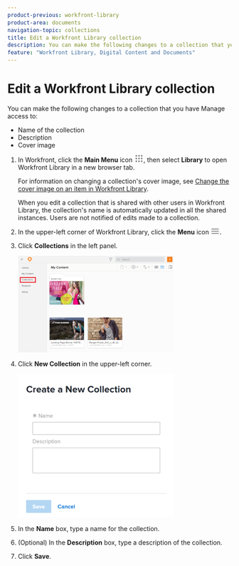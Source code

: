 ```yaml
---
product-previous: workfront-library
product-area: documents
navigation-topic: collections
title: Edit a Workfront Library collection
description: You can make the following changes to a collection that you have Manage access to - EDIT ME.
feature: "Workfront Library, Digital Content and Documents"
---
```


# Edit a Workfront Library collection

You can make the following changes to a collection that you have Manage access to:

* Name of the collection
* Description
* Cover image

1. In Workfront, click the **Main Menu** icon ![](assets/main-menu-icon.png), then select **Library** to open Workfront Library in a new browser tab.
    
   For information on changing a collection's cover image, see [Change the cover image on an item in Workfront Library](../../../workfront-library/content-management/change-cover-image-of-folder.md).

   When you edit a collection that is shared with other users in Workfront Library, the collection's name is automatically updated in all the shared instances. Users are not notified of edits made to a collection.

1. In the upper-left corner of Workfront Library, click the **Menu** icon ![](assets/library-menu-icon.png).
1. Click **Collections** in the left panel.

   ![](assets/library-left-panel-collections--new-350x217.png)

1. Click **New Collection** in the upper-left corner.

   ![](assets/collection-create-350x322.png)

1. In the **Name** box, type a name for the collection.
1. (Optional) In the **Description** box, type a description of the collection.
1. Click **Save**.

